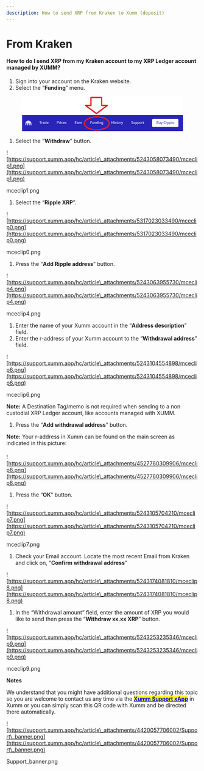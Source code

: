 ```yaml
---
description: How to send XRP from Kraken to Xumm (deposit)
---
```


# From Kraken

#### **How to do I send XRP from my Kraken account to my XRP Ledger account managed by XUMM?**

1. Sign into your account on the Kraken website.
2. Select the “**Funding**” menu.

<figure><img src="../../.gitbook/assets/Kraken - 1.png" alt=""><figcaption></figcaption></figure>

1. Select the “**Withdraw**” button.

![https://support.xumm.app/hc/article\_attachments/5243058073490/mceclip1.png](https://support.xumm.app/hc/article\_attachments/5243058073490/mceclip1.png)

mceclip1.png

1. Select the “**Ripple XRP**”.

![https://support.xumm.app/hc/article\_attachments/5317023033490/mceclip0.png](https://support.xumm.app/hc/article\_attachments/5317023033490/mceclip0.png)

mceclip0.png

1. Press the “**Add Ripple address**” button.

![https://support.xumm.app/hc/article\_attachments/5243063955730/mceclip4.png](https://support.xumm.app/hc/article\_attachments/5243063955730/mceclip4.png)

mceclip4.png

1. Enter the name of your Xumm account in the “**Address description**” field.
2. Enter the r-address of your Xumm account to the “**Withdrawal address**” field.

![https://support.xumm.app/hc/article\_attachments/5243104554898/mceclip6.png](https://support.xumm.app/hc/article\_attachments/5243104554898/mceclip6.png)

mceclip6.png

**Note:** A Destination Tag/memo is not required when sending to a non custodial XRP Ledger account, like accounts managed with XUMM.

1. Press the “**Add withdrawal address**” button.

**Note:** Your r-address in Xumm can be found on the main screen as indicated in this picture:

####

![https://support.xumm.app/hc/article\_attachments/4527760309906/mceclip8.png](https://support.xumm.app/hc/article\_attachments/4527760309906/mceclip8.png)

1. Press the “**OK**” button.

![https://support.xumm.app/hc/article\_attachments/5243105704210/mceclip7.png](https://support.xumm.app/hc/article\_attachments/5243105704210/mceclip7.png)

mceclip7.png

1. Check your Email account. Locate the most recent Email from Kraken and click on, “**Confirm withdrawal address**”

![https://support.xumm.app/hc/article\_attachments/5243174081810/mceclip8.png](https://support.xumm.app/hc/article\_attachments/5243174081810/mceclip8.png)

1. In the “Withdrawal amount” field, enter the amount of XRP you would like to send then press the “**Withdraw xx.xx XRP**” button.

![https://support.xumm.app/hc/article\_attachments/5243253235346/mceclip9.png](https://support.xumm.app/hc/article\_attachments/5243253235346/mceclip9.png)

mceclip9.png

**Notes**

We understand that you might have additional questions regarding this topic so you are welcome to contact us any time via the [<mark style="color:blue;">**Xumm Support xApp**</mark>](https://xumm.app/detect/xapp:xumm.support?ref=helpcenter) in Xumm or you can simply scan this QR code with Xumm and be directed there automatically.

![https://support.xumm.app/hc/article\_attachments/4420057706002/Support\_banner.png](https://support.xumm.app/hc/article\_attachments/4420057706002/Support\_banner.png)

Support\_banner.png
